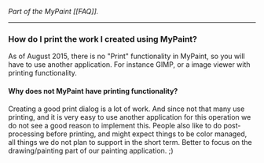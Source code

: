 *Part of the MyPaint [[FAQ]].*

******


### How do I print the work I created using MyPaint?

As of August 2015, there is no "Print" functionality in MyPaint, so you
will have to use another application. For instance GIMP, or a image
viewer with printing functionality.

#### Why does not MyPaint have printing functionality?

Creating a good print dialog is a lot of work. And since not that many
use printing, and it is very easy to use another application for this
operation we do not see a good reason to implement this. People also
like to do post-processing before printing, and might expect things to
be color managed, all things we do not plan to support in the short
term. Better to focus on the drawing/painting part of our painting
application. ;)

